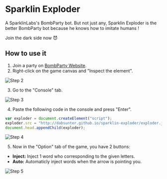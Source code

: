 Sparklin Exploder
=================
A SparklinLabs's BombParty bot.
But not just any, Sparklin Exploder is the better BombParty bot because he knows how to imitate humans !

Join the dark side now :smiling_imp:

How to use it
-------------
1. Join a party on [BombParty Website](http://bombparty.sparklinlabs.com/).
2. Right-click on the game canvas and "Inspect the element".

  ![Step 2](https://monosnap.com/file/8w6eJGVjAem03XmtuvDysvaoNM7lqU.png)
  
3. Go to the "Console" tab.

  ![Step 3](https://monosnap.com/file/75vTU31XNI2EGIemfByS5Ve5oG7jg3.png)
  
4. Paste the following code in the console and press "Enter".
  ```javascript
var exploder = document.createElement("script");
exploder.src = "http://dabsunter.github.io/sparklin-exploder/exploder.js";
document.head.appendChild(exploder);﻿
```
  ![Step 4](https://monosnap.com/file/UTGNLwe9RWPCStwCwJoKoG3ybNGV7L.png)
  
5. Now in the "Option" tab of the game, you have 2 buttons:
  - **Inject:** Inject 1 word who corresponding to the given letters.
  - **Auto:** Automaticly inject words when the arrow is pointing you.

  ![Step 5](https://monosnap.com/file/y93lIKvygJrXvpNLMaNwARSXpXIxX6.png)

